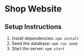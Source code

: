 # Shop Website

## Setup Instructions

1. Install dependencies: `npm install`
2. Seed the database: `npm run seed`
3. Start the server: `npm start`
